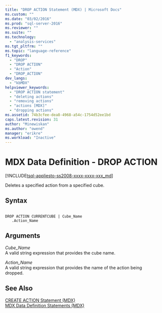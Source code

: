 ```yaml
---
title: "DROP ACTION Statement (MDX) | Microsoft Docs"
ms.custom: ""
ms.date: "03/02/2016"
ms.prod: "sql-server-2016"
ms.reviewer: ""
ms.suite: ""
ms.technology: 
  - "analysis-services"
ms.tgt_pltfrm: ""
ms.topic: "language-reference"
f1_keywords: 
  - "DROP"
  - "DROP ACTION"
  - "Action"
  - "DROP_ACTION"
dev_langs: 
  - "kbMDX"
helpviewer_keywords: 
  - "DROP ACTION statement"
  - "deleting actions"
  - "removing actions"
  - "actions [MDX]"
  - "dropping actions"
ms.assetid: 74b3cfee-dea8-4968-a54c-1754d52ee1bd
caps.latest.revision: 31
author: "Minewiskan"
ms.author: "owend"
manager: "erikre"
ms.workload: "Inactive"
---
```

# MDX Data Definition - DROP ACTION
[!INCLUDE[tsql-appliesto-ss2008-xxxx-xxxx-xxx_md](../includes/tsql-appliesto-ss2008-xxxx-xxxx-xxx-md.md)]

  Deletes a specified action from a specified cube.  
  
## Syntax  
  
```  
  
DROP ACTION CURRENTCUBE | Cube_Name  
   .Action_Name   
```  
  
## Arguments  
 *Cube_Name*  
 A valid string expression that provides the cube name.  
  
 *Action_Name*  
 A valid string expression that provides the name of the action being dropped.  
  
## See Also  
 [CREATE ACTION Statement &#40;MDX&#41;](../mdx/mdx-data-definition-create-action.md)   
 [MDX Data Definition Statements &#40;MDX&#41;](../mdx/mdx-data-definition-statements-mdx.md)  
  
  
